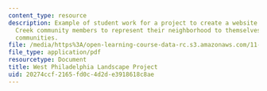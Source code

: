 ```yaml
---
content_type: resource
description: Example of student work for a project to create a website to enable Mill
  Creek community members to represent their neighborhood to themselves and to other
  communities.
file: /media/https%3A/open-learning-course-data-rc.s3.amazonaws.com/11-310j-media-technology-and-city-design-and-development-spring-2002/20274ccf2165fd0c4d2de3918618c8ae_duritz.pdf
file_type: application/pdf
resourcetype: Document
title: West Philadelphia Landscape Project
uid: 20274ccf-2165-fd0c-4d2d-e3918618c8ae
---
```

